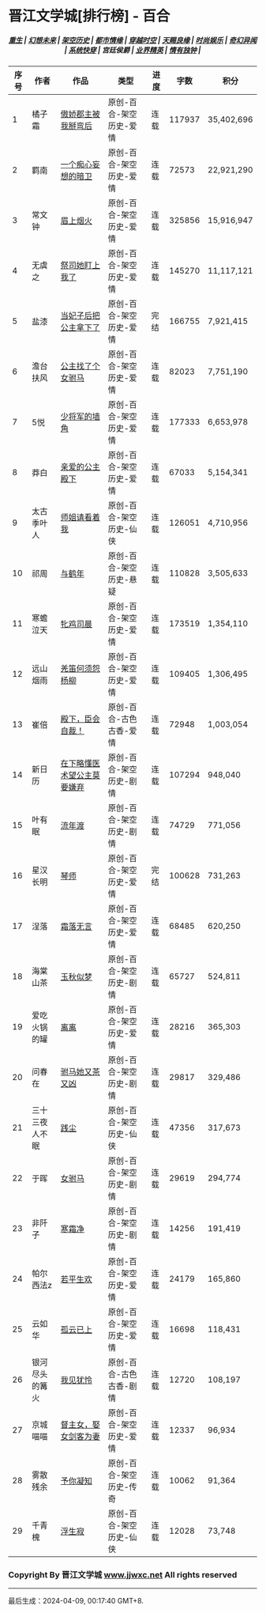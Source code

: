 # 晋江文学城[排行榜] - 百合

<h5 align="center">
	<a href="https://github.com/amaliegay/jjwxc-charts/blob/main/重生.md">重生</a> |
	<a href="https://github.com/amaliegay/jjwxc-charts/blob/main/幻想未来.md">幻想未来</a> |
	<a href="https://github.com/amaliegay/jjwxc-charts/blob/main/架空历史.md">架空历史</a> |
	<a href="https://github.com/amaliegay/jjwxc-charts/blob/main/都市情缘.md">都市情缘</a> |
	<a href="https://github.com/amaliegay/jjwxc-charts/blob/main/README.md">穿越时空</a> |
	<a href="https://github.com/amaliegay/jjwxc-charts/blob/main/天赐良缘.md">天赐良缘</a> |
	<a href="https://github.com/amaliegay/jjwxc-charts/blob/main/时尚娱乐.md">时尚娱乐</a> |
	<a href="https://github.com/amaliegay/jjwxc-charts/blob/main/奇幻异闻.md">奇幻异闻</a> |
	<a href="https://github.com/amaliegay/jjwxc-charts/blob/main/系统快穿.md">系统快穿</a> |
	<b>宫廷侯爵</b> |
	<a href="https://github.com/amaliegay/jjwxc-charts/blob/main/业界精英.md">业界精英</a> |
	<a href="https://github.com/amaliegay/jjwxc-charts/blob/main/情有独钟.md">情有独钟</a> |
</h5>

| 序号 | 作者 | 作品 | 类型 | 进度 | 字数 | 积分 |
|-----|------|------|-----|------|------|-----|
| 1 | 橘子霜 | [傲娇郡主被我掰弯后](https://www.jjwxc.net/onebook.php?novelid=7397685) | 原创-百合-架空历史-爱情 | 连载 | 117937 | 35,402,696 |
| 2 | 羁南 | [一个痴心妄想的暗卫](https://www.jjwxc.net/onebook.php?novelid=8385571) | 原创-百合-架空历史-爱情 | 连载 | 72573 | 22,921,290 |
| 3 | 常文钟 | [眉上烟火](https://www.jjwxc.net/onebook.php?novelid=3567742) | 原创-百合-架空历史-爱情 | 连载 | 325856 | 15,916,947 |
| 4 | 无虞之 | [祭司她盯上我了](https://www.jjwxc.net/onebook.php?novelid=8629116) | 原创-百合-架空历史-爱情 | 连载 | 145270 | 11,117,121 |
| 5 | 盐漆 | [当妃子后把公主拿下了](https://www.jjwxc.net/onebook.php?novelid=8481094) | 原创-百合-架空历史-爱情 | 完结 | 166755 | 7,921,415 |
| 6 | 澹台扶风 | [公主找了个女驸马](https://www.jjwxc.net/onebook.php?novelid=4166846) | 原创-百合-架空历史-爱情 | 连载 | 82023 | 7,751,190 |
| 7 | 5悦 | [少将军的墙角](https://www.jjwxc.net/onebook.php?novelid=8645654) | 原创-百合-架空历史-爱情 | 连载 | 177333 | 6,653,978 |
| 8 | 莽白 | [亲爱的公主殿下](https://www.jjwxc.net/onebook.php?novelid=8583074) | 原创-百合-架空历史-爱情 | 连载 | 67033 | 5,154,341 |
| 9 | 太古季叶人 | [师姐请看着我](https://www.jjwxc.net/onebook.php?novelid=8309792) | 原创-百合-架空历史-仙侠 | 连载 | 126051 | 4,710,956 |
| 10 | 祁周 | [与鹤年](https://www.jjwxc.net/onebook.php?novelid=8640599) | 原创-百合-架空历史-悬疑 | 连载 | 110828 | 3,505,633 |
| 11 | 寒蟾泣天 | [牝鸡司晨](https://www.jjwxc.net/onebook.php?novelid=8674220) | 原创-百合-架空历史-爱情 | 连载 | 173519 | 1,354,110 |
| 12 | 远山烟雨 | [羌笛何须怨杨柳](https://www.jjwxc.net/onebook.php?novelid=8685178) | 原创-百合-架空历史-爱情 | 连载 | 109405 | 1,306,495 |
| 13 | 崔倍 | [殿下，臣会自裁！](https://www.jjwxc.net/onebook.php?novelid=8604062) | 原创-百合-古色古香-爱情 | 连载 | 72948 | 1,003,054 |
| 14 | 新日历 | [在下略懂医术望公主莫要嫌弃](https://www.jjwxc.net/onebook.php?novelid=8685462) | 原创-百合-架空历史-剧情 | 连载 | 107294 | 948,040 |
| 15 | 叶有眠 | [流年渡](https://www.jjwxc.net/onebook.php?novelid=8707453) | 原创-百合-架空历史-剧情 | 连载 | 74729 | 771,056 |
| 16 | 星汉长明 | [琴师](https://www.jjwxc.net/onebook.php?novelid=8674988) | 原创-百合-架空历史-爱情 | 完结 | 100628 | 731,263 |
| 17 | 浧落 | [霜落无言](https://www.jjwxc.net/onebook.php?novelid=8116942) | 原创-百合-架空历史-爱情 | 连载 | 68485 | 620,250 |
| 18 | 海棠山茶 | [玉秋似梦](https://www.jjwxc.net/onebook.php?novelid=8683123) | 原创-百合-架空历史-剧情 | 连载 | 65727 | 524,811 |
| 19 | 爱吃火锅的罐 | [离离](https://www.jjwxc.net/onebook.php?novelid=8624972) | 原创-百合-架空历史-爱情 | 连载 | 28216 | 365,303 |
| 20 | 问春在 | [驸马她又茶又凶](https://www.jjwxc.net/onebook.php?novelid=8697096) | 原创-百合-架空历史-剧情 | 连载 | 29817 | 329,486 |
| 21 | 三十三夜人不眠 | [践尘](https://www.jjwxc.net/onebook.php?novelid=8622017) | 原创-百合-架空历史-仙侠 | 连载 | 47356 | 317,673 |
| 22 | 于晖 | [女驸马](https://www.jjwxc.net/onebook.php?novelid=8610473) | 原创-百合-架空历史-剧情 | 连载 | 29619 | 294,774 |
| 23 | 非阡子 | [寒霜净](https://www.jjwxc.net/onebook.php?novelid=8609906) | 原创-百合-架空历史-剧情 | 连载 | 14256 | 191,419 |
| 24 | 帕尔西法z | [若平生欢](https://www.jjwxc.net/onebook.php?novelid=8729027) | 原创-百合-架空历史-爱情 | 连载 | 24179 | 165,860 |
| 25 | 云如华 | [孤云已上](https://www.jjwxc.net/onebook.php?novelid=8689697) | 原创-百合-架空历史-爱情 | 连载 | 16698 | 118,431 |
| 26 | 银河尽头的篝火 | [我见犹怜](https://www.jjwxc.net/onebook.php?novelid=8656007) | 原创-百合-古色古香-剧情 | 连载 | 12720 | 108,197 |
| 27 | 京城喵喵 | [督主女，娶女剑客为妻](https://www.jjwxc.net/onebook.php?novelid=8727912) | 原创-百合-架空历史-爱情 | 连载 | 12337 | 96,934 |
| 28 | 雾散残余 | [予你凝知](https://www.jjwxc.net/onebook.php?novelid=8666891) | 原创-百合-架空历史-传奇 | 连载 | 10062 | 91,364 |
| 29 | 千青槐 | [浮生寂](https://www.jjwxc.net/onebook.php?novelid=8697739) | 原创-百合-架空历史-仙侠 | 连载 | 12028 | 73,748 |

### Copyright By 晋江文学城 www.jjwxc.net All rights reserved

---

最后生成：2024-04-09, 00:17:40 GMT+8.

